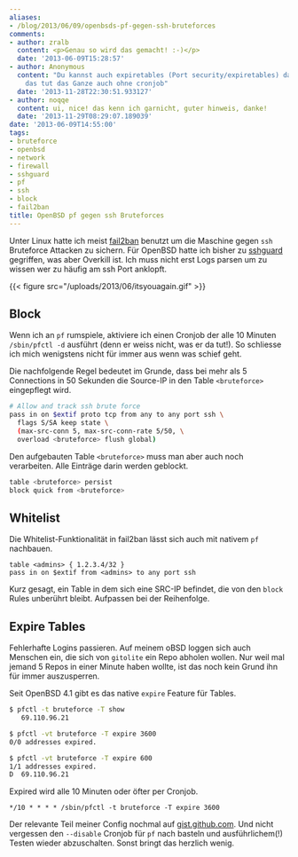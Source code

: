 ```yaml
---
aliases:
- /blog/2013/06/09/openbsds-pf-gegen-ssh-bruteforces
comments:
- author: zralb
  content: <p>Genau so wird das gemacht! :-)</p>
  date: '2013-06-09T15:28:57'
- author: Anonymous
  content: "Du kannst auch expiretables (Port security/expiretables) daf\xFCr benutzen,
    das tut das Ganze auch ohne cronjob"
  date: '2013-11-28T22:30:51.933127'
- author: noqqe
  content: ui, nice! das kenn ich garnicht, guter hinweis, danke!
  date: '2013-11-29T08:29:07.189039'
date: '2013-06-09T14:55:00'
tags:
- bruteforce
- openbsd
- network
- firewall
- sshguard
- pf
- ssh
- block
- fail2ban
title: OpenBSD pf gegen ssh Bruteforces
---
```


Unter Linux hatte ich meist
[fail2ban](http://www.fail2ban.org/wiki/index.php/Main_Page) benutzt um die Maschine gegen `ssh`
Bruteforce Attacken zu sichern. Für OpenBSD hatte ich bisher zu
[sshguard](http://www.sshguard.net/)
gegriffen, was aber Overkill ist. Ich muss nicht erst Logs parsen um zu wissen
wer zu häufig am ssh Port anklopft.

{{< figure src="/uploads/2013/06/itsyouagain.gif" >}}

## Block

Wenn ich an `pf` rumspiele, aktiviere ich einen Cronjob
der alle 10 Minuten `/sbin/pfctl -d` ausführt (denn er weiss nicht, was er da
tut!). So schliesse ich mich wenigstens nicht für immer aus wenn was schief
geht.

Die nachfolgende Regel bedeutet im Grunde, dass bei mehr als 5 Connections
in 50 Sekunden die Source-IP in den Table `<bruteforce>` eingepflegt wird.

``` bash
# Allow and track ssh brute force
pass in on $extif proto tcp from any to any port ssh \
  flags S/SA keep state \
  (max-src-conn 5, max-src-conn-rate 5/50, \
  overload <bruteforce> flush global)
```

Den aufgebauten Table `<bruteforce>` muss man aber auch noch verarbeiten.
Alle Einträge darin werden geblockt.

``` bash
table <bruteforce> persist
block quick from <bruteforce>
```

## Whitelist

Die Whitelist-Funktionalität in fail2ban lässt sich auch
mit nativem `pf` nachbauen.

```
table <admins> { 1.2.3.4/32 }
pass in on $extif from <admins> to any port ssh
```

Kurz gesagt, ein Table in dem sich eine SRC-IP befindet,
die von den `block` Rules unberührt bleibt. Aufpassen bei der Reihenfolge.

## Expire Tables

Fehlerhafte Logins passieren. Auf meinem oBSD loggen sich auch Menschen ein,
die sich von `gitolite` ein Repo abholen wollen. Nur weil mal jemand 5 Repos in einer
Minute haben wollte, ist das noch kein Grund ihn für immer auszusperren.

Seit OpenBSD 4.1 gibt es das native `expire` Feature für Tables.

``` bash
$ pfctl -t bruteforce -T show
   69.110.96.21

$ pfctl -vt bruteforce -T expire 3600
0/0 addresses expired.

$ pfctl -vt bruteforce -T expire 600
1/1 addresses expired.
D  69.110.96.21
```

Expired wird alle 10 Minuten oder öfter per Cronjob.

```
*/10 * * * * /sbin/pfctl -t bruteforce -T expire 3600
```

Der relevante Teil meiner Config nochmal auf [gist.github.com](https://gist.github.com/noqqe/5743740).
Und nicht vergessen den `--disable` Cronjob für `pf` nach basteln und
ausführlichem(!) Testen wieder abzuschalten. Sonst bringt das herzlich wenig.
